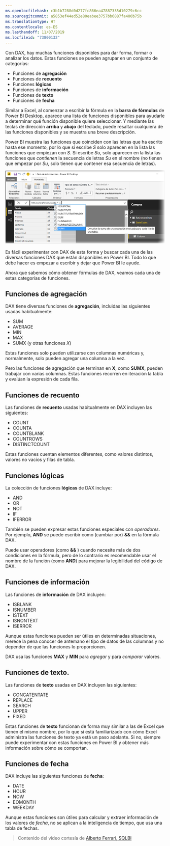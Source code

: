 ```yaml
---
ms.openlocfilehash: c3b1b7288d0d277fc866ea47887335d10279c6cc
ms.sourcegitcommit: a5853ef44ed52e80eabee3757bb6887fa400b75b
ms.translationtype: HT
ms.contentlocale: es-ES
ms.lasthandoff: 11/07/2019
ms.locfileid: "73800132"
---
```

Con DAX, hay muchas funciones disponibles para dar forma, formar o analizar los datos. Estas funciones se pueden agrupar en un conjunto de categorías:

* Funciones de **agregación**
* Funciones de **recuento**
* Funciones **lógicas**
* Funciones de **información**
* Funciones de **texto**
* Funciones de **fecha**

Similar a Excel, al comenzar a escribir la fórmula en la **barra de fórmulas** de Power BI Desktop, aparece una lista de funciones disponibles para ayudarle a determinar qué función disponible quiere seleccionar. Y mediante las teclas de dirección **arriba** y **abajo** del teclado, puede resaltar cualquiera de las funciones disponibles y se muestra una breve descripción.

Power BI muestra las funciones que coinciden con las letras que ha escrito hasta ese momento, por lo que si escribe *S* solo aparecen en la lista las funciones que empiezan con *S*. Si escribe *Su*, solo aparecen en la lista las funciones que *contienen* la secuencia de letras *Su* en el nombre (no tienen que empezar por *Su*, solo tienen que contener esa secuencia de letras).

![](media/7-3-dax-functions/dax-functions_1.png)

Es fácil experimentar con DAX de esta forma y buscar cada una de las diversas funciones DAX que están disponibles en Power BI. Todo lo que debe hacer es empezar a escribir y dejar que Power BI le ayude.

Ahora que sabemos cómo obtener fórmulas de DAX, veamos cada una de estas categorías de funciones.

## <a name="aggregation-functions"></a>Funciones de agregación
DAX tiene diversas funciones de **agregación**, incluidas las siguientes usadas habitualmente:

* SUM
* AVERAGE
* MIN
* MAX
* SUMX (y otras funciones *X*)

Estas funciones solo pueden utilizarse con columnas numéricas y, normalmente, solo pueden agregar una columna a la vez.

Pero las funciones de agregación que terminan en **X**, como **SUMX**, pueden trabajar con varias columnas. Estas funciones recorren en iteración la tabla y evalúan la expresión de cada fila.

## <a name="counting-functions"></a>Funciones de recuento
Las funciones de **recuento** usadas habitualmente en DAX incluyen las siguientes:

* COUNT
* COUNTA
* COUNTBLANK
* COUNTROWS
* DISTINCTCOUNT

Estas funciones cuentan elementos diferentes, como valores distintos, valores no vacíos y filas de tabla.

## <a name="logical-functions"></a>Funciones lógicas
La colección de funciones **lógicas** de DAX incluye:

* AND
* OR
* NOT
* IF
* IFERROR

También se pueden expresar estas funciones especiales con *operadores*. Por ejemplo, **AND** se puede escribir como (cambiar por) **&&** en la fórmula DAX.

Puede usar operadores (como **&&** ) cuando necesite más de dos condiciones en la fórmula, pero de lo contrario es recomendable usar el nombre de la función (como **AND**) para mejorar la legibilidad del código de DAX.

## <a name="information-functions"></a>Funciones de información
Las funciones de **información** de DAX incluyen:

* ISBLANK
* ISNUMBER
* ISTEXT
* ISNONTEXT
* ISERROR

Aunque estas funciones pueden ser útiles en determinadas situaciones, merece la pena conocer de antemano el tipo de datos de las columnas y no depender de que las funciones lo proporcionen.

DAX usa las funciones **MAX** y **MIN** para *agregar* y para *comparar* valores.

## <a name="text-functions"></a>Funciones de texto.
Las funciones de **texto** usadas en DAX incluyen las siguientes:

* CONCATENTATE
* REPLACE
* SEARCH
* UPPER
* FIXED

Estas funciones de **texto** funcionan de forma muy similar a las de Excel que tienen el mismo nombre, por lo que si está familiarizado con cómo Excel administra las funciones de texto ya está un paso adelante. Si no, siempre puede experimentar con estas funciones en Power BI y obtener más información sobre cómo se comportan.

## <a name="date-functions"></a>Funciones de fecha
DAX incluye las siguientes funciones de **fecha**:

* DATE
* HOUR
* NOW
* EOMONTH
* WEEKDAY

Aunque estas funciones son útiles para calcular y extraer información de los valores de *fecha*, no se aplican a la inteligencia de tiempo, que usa una tabla de fechas.

> Contenido del vídeo cortesía de [Alberto Ferrari, SQLBI](https://www.sqlbi.com/learning-dax)
> 
> 

